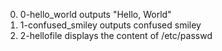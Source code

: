 0. 0-hello_world outputs "Hello, World"
1. 1-confused_smiley outputs confused smiley
2. 2-hellofile displays the content of /etc/passwd
